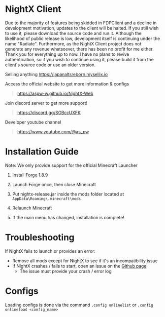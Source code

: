 # NightX Client

Due to the majority of features being skidded in FDPClient and a decline in development motivation, updates to the client will be halted. If you still wish to use it, please download the source code and run it. Although the likelihood of public release is low, development itself is continuing under the name "Radiate". Furthermore, as the NightX Client project does not generate any revenue whatsoever, there has been no profit for me either. Thank you for everything up to now.
I have no plans to revive authentication, so if you wish to continue using it, please build it from the client's source code or use an older version.

Selling anything
https://japanaltsreborn.mysellix.io

Access the official website to get more information & configs
> https://aspw-w.github.io/NightX-Web

Join discord server to get more support!
> https://discord.gg/SGBccUXFK

Developer youtube channel
> https://www.youtube.com/@as_pw

# Installation Guide

Note: We only provide support for the official Minecraft Launcher

1. Install [Forge](https://files.minecraftforge.net/net/minecraftforge/forge/index_1.8.9.html) 1.8.9

2. Launch Forge once, then close Minecraft

3. Put nightx-release.jar inside the mods folder located at `AppData\Roaming\.minecraft\mods`

4. Relaunch Minecraft

5. If the main menu has changed, installation is complete!

# Troubleshooting

If NightX fails to launch or provides an error:

- Remove all mods except for NightX to see if it's an incompatibility issue
- If NightX crashes / fails to start, open an issue on the [Github page](https://github.com/Aspw-w/NightX-Client/issues)
  - The issue must provide your crash / error log

# Configs
Loading configs is done via the command `.config onlinelist` or `.config onlineload <config_name>`
